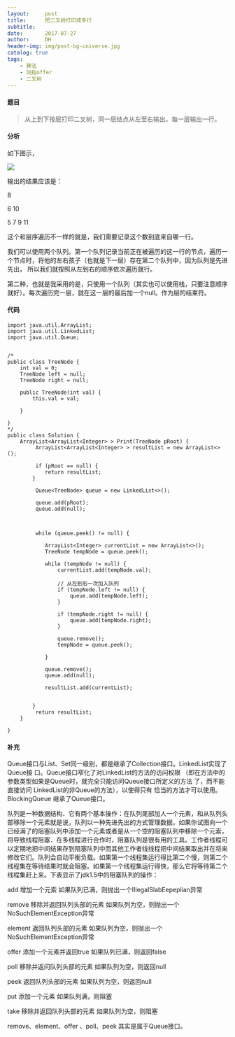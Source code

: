 ```yaml
---
layout:     post
title:      把二叉树打印成多行
subtitle:   
date:       2017-07-27
author:     DH
header-img: img/post-bg-universe.jpg 
catalog: true
tags:
    - 算法
    - 剑指offer
    - 二叉树
---
```

#### 题目

>从上到下按层打印二叉树，同一层结点从左至右输出。每一层输出一行。


#### 分析

如下图示，

![](https://ws3.sinaimg.cn/large/006tNc79gy1fhyh55oc0qj30pw0d8wk9.jpg)

输出的结果应该是：

8

6       10

5    7   9   11

这个和层序遍历不一样的就是，我们需要记录这个数到底来自哪一行。

我们可以使用两个队列。第一个队列记录当前正在被遍历的这一行的节点，遍历一个节点时，将他的左右孩子（也就是下一层）存在第二个队列中，因为队列是先进先出，
所以我们就按照从左到右的顺序依次遍历就行。

第二种，也就是我采用的是，只使用一个队列（其实也可以使用栈，只要注意顺序就好）。每次遍历完一层，就在这一层的最后加一个null。作为层的结束符。

#### 代码


```
import java.util.ArrayList;
import java.util.LinkedList;
import java.util.Queue;


/*
public class TreeNode {
    int val = 0;
    TreeNode left = null;
    TreeNode right = null;

    public TreeNode(int val) {
        this.val = val;

    }

}
*/
public class Solution {
    ArrayList<ArrayList<Integer> > Print(TreeNode pRoot) {
    	 ArrayList<ArrayList<Integer> > resultList = new ArrayList<>();
		 
		 if (pRoot == null) {
			return resultList;
		}
		 
		 Queue<TreeNode> queue = new LinkedList<>();
		 
		 queue.add(pRoot);
		 queue.add(null);
		 

		 
		 while (queue.peek() != null) {
			
			ArrayList<Integer> currentList = new ArrayList<>();
			TreeNode tempNode = queue.peek();
			
			while (tempNode != null) {
				currentList.add(tempNode.val);
				
				// 从左到右一次加入队列
				if (tempNode.left != null) {
					queue.add(tempNode.left);
				}
				
				if (tempNode.right != null) {
					queue.add(tempNode.right);
				}
				
				queue.remove();
				tempNode = queue.peek();
				
			}
			
			queue.remove();
			queue.add(null);
			
			resultList.add(currentList);
			
			
		}
		 return resultList;
    }
    
}		

```

#### 补充

Queue接口与List、Set同一级别，都是继承了Collection接口。LinkedList实现了Queue接 口。Queue接口窄化了对LinkedList的方法的访问权限
（即在方法中的参数类型如果是Queue时，就完全只能访问Queue接口所定义的方法 了，而不能直接访问 LinkedList的非Queue的方法），以使得只有
恰当的方法才可以使用。BlockingQueue 继承了Queue接口。

队列是一种数据结构．它有两个基本操作：在队列尾部加人一个元素，和从队列头部移除一个元素就是说，队列以一种先进先出的方式管理数据，如果你试图向一个
已经满了的阻塞队列中添加一个元素或者是从一个空的阻塞队列中移除一个元索，将导致线程阻塞．在多线程进行合作时，阻塞队列是很有用的工具。工作者线程可
以定期地把中间结果存到阻塞队列中而其他工作者线线程把中间结果取出并在将来修改它们。队列会自动平衡负载。如果第一个线程集运行得比第二个慢，则第二个
线程集在等待结果时就会阻塞。如果第一个线程集运行得快，那么它将等待第二个线程集赶上来。下表显示了jdk1.5中的阻塞队列的操作：

add        增加一个元索                     如果队列已满，则抛出一个IIIegaISlabEepeplian异常

remove   移除并返回队列头部的元素    如果队列为空，则抛出一个NoSuchElementException异常

element  返回队列头部的元素             如果队列为空，则抛出一个NoSuchElementException异常

offer       添加一个元素并返回true       如果队列已满，则返回false

poll         移除并返问队列头部的元素    如果队列为空，则返回null

peek       返回队列头部的元素             如果队列为空，则返回null

put         添加一个元素                      如果队列满，则阻塞

take        移除并返回队列头部的元素     如果队列为空，则阻塞

remove、element、offer 、poll、peek 其实是属于Queue接口。
